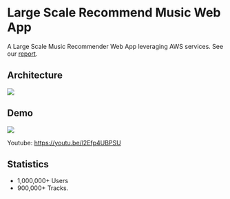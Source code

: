 # Large Scale Recommend Music Web App

A Large Scale Music Recommender Web App leveraging AWS services. See our [report](https://github.com/cool-pot/MusicRecommendation/blob/master/MusicRecommendReport.pdf).

## Architecture

![](./Pic/cloud.jpg)

## Demo
![](./Pic/music_recommender.gif)

Youtube: https://youtu.be/l2Efp4UBPSU

## Statistics

- 1,000,000+ Users
- 900,000+  Tracks.
